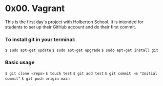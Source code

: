 # 0x00. Vagrant
This is the first day's project with Holberton School.
It is intended for students to set up their GitHub account and do their first commit.

### To install git in your terminal:
`$ sudo apt-get update`
`$ sudo apt-get upgrade`
`$ sudo apt-get install git`

### Basic usage
`$ git clone <repo>`
`$ touch test`
`$ git add test`
`$ git commit -m "Initial commit"`
`$ git push origin main`
